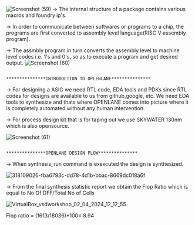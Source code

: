 ![Screenshot (59)](https://github.com/Santhosh1901/VSD_Digital_VLSI_SoC_design/assets/66910104/3ea3acd3-ae7d-42aa-b966-2469d3936181)
-> The internal structure of a package contains various macros and foundry ip's.

-> In order to communicate between softwares or programs to a chip,  the programs are first converted to assembly level language(RISC V assembly program).

-> The assmbly program in turn converts the assembly level to machine level codes i.e. 1's and 0's, so as to execute a program and get desired output.
![Screenshot (60)](https://github.com/Santhosh1901/VSD_Digital_VLSI_SoC_design/assets/66910104/d7f35262-48f7-482c-9de3-02c6b105e1d1)

                                                                 ***************INTRODUCTION TO OPLENLANE***************

-> For designing a ASIC we need RTL code, EDA tools and PDKs since RTL codes for designs are available to us from github,google, etc. We need EDA tools to synthesize and thats where OPENLANE comes into picture where it is completely automated without any human intervention.

-> For process design kit that is for taping out we use SKYWATER 130nm which is also opensource.

![Screenshot (61)](https://github.com/Santhosh1901/VSD_Digital_VLSI_SoC_design/assets/66910104/73e36abe-50a1-4599-a820-75be2d141ae1)


                                                                    ***************OPENLANE DESIGN FLOW***************

-> When synthesis_run command is exexcuted the design is synthesized.

![318109026-fba6793c-dd78-4d1b-bbac-8669dc018a6f](https://github.com/Santhosh1901/VSD_Digital_VLSI_SoC_design/assets/66910104/847328cb-f289-45e0-9304-99107cd822a9)

-> From the final synthesis statistic report we obtain the Flop Ratio which is equal to No Of DFF/Total No of Cells

![VirtualBox_vsdworkshop_02_04_2024_12_12_55](https://github.com/Santhosh1901/VSD_Digital_VLSI_SoC_design/assets/66910104/5e84a8bf-f960-463e-95f7-b1b567e60046)

Flop ratio = (1613/18036)*100= 8.94






